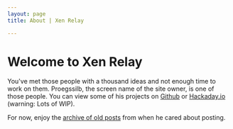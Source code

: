 ```yaml
---
layout: page
title: About | Xen Relay

---
```


# Welcome to Xen Relay

You've met those people with a thousand ideas and not enough time to work on
them. Proegssilb, the screen name of the site owner, is one of those people. You
can view some of his projects on [Github](https://github.com/proegssilb)
or [Hackaday.io](https://hackaday.io/minifig404) (warning: Lots of WIP).

For now, enjoy the [archive of old posts](/blog/archive.html) from when he cared about
posting.
